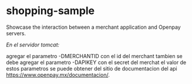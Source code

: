 shopping-sample
===============

Showcase the interaction between a merchant application and Openpay servers.

_En  el servidor tomcat:_

agregar el parametro -DMERCHANTID con el id del merchant tambien se debe agregar el parametro -DAPIKEY con el secret del merchat el valor de estos parametros se puede obtener del sitio de documentacion del api https://www.openpay.mx/documentacion/.
